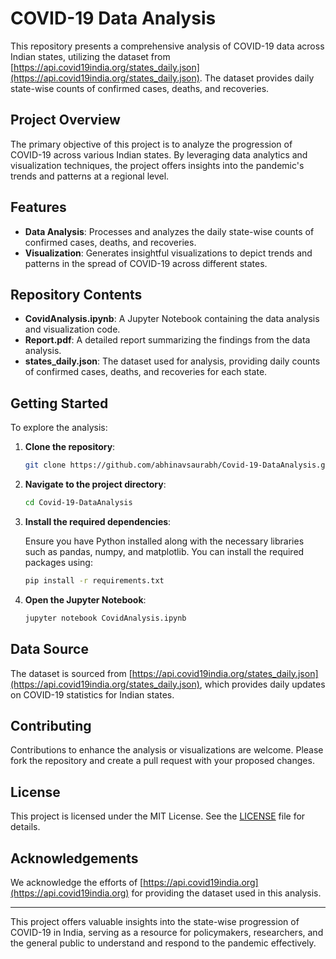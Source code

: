 # COVID-19 Data Analysis

This repository presents a comprehensive analysis of COVID-19 data across Indian states, utilizing the dataset from [https://api.covid19india.org/states_daily.json](https://api.covid19india.org/states_daily.json). The dataset provides daily state-wise counts of confirmed cases, deaths, and recoveries.

## Project Overview

The primary objective of this project is to analyze the progression of COVID-19 across various Indian states. By leveraging data analytics and visualization techniques, the project offers insights into the pandemic's trends and patterns at a regional level.

## Features

- **Data Analysis**: Processes and analyzes the daily state-wise counts of confirmed cases, deaths, and recoveries.
- **Visualization**: Generates insightful visualizations to depict trends and patterns in the spread of COVID-19 across different states.

## Repository Contents

- **CovidAnalysis.ipynb**: A Jupyter Notebook containing the data analysis and visualization code.
- **Report.pdf**: A detailed report summarizing the findings from the data analysis.
- **states_daily.json**: The dataset used for analysis, providing daily counts of confirmed cases, deaths, and recoveries for each state.

## Getting Started

To explore the analysis:

1. **Clone the repository**:

   ```bash
   git clone https://github.com/abhinavsaurabh/Covid-19-DataAnalysis.git
   ```

2. **Navigate to the project directory**:

   ```bash
   cd Covid-19-DataAnalysis
   ```

3. **Install the required dependencies**:

   Ensure you have Python installed along with the necessary libraries such as pandas, numpy, and matplotlib. You can install the required packages using:

   ```bash
   pip install -r requirements.txt
   ```

4. **Open the Jupyter Notebook**:

   ```bash
   jupyter notebook CovidAnalysis.ipynb
   ```

## Data Source

The dataset is sourced from [https://api.covid19india.org/states_daily.json](https://api.covid19india.org/states_daily.json), which provides daily updates on COVID-19 statistics for Indian states.

## Contributing

Contributions to enhance the analysis or visualizations are welcome. Please fork the repository and create a pull request with your proposed changes.

## License

This project is licensed under the MIT License. See the [LICENSE](LICENSE) file for details.

## Acknowledgements

We acknowledge the efforts of [https://api.covid19india.org](https://api.covid19india.org) for providing the dataset used in this analysis.

---

This project offers valuable insights into the state-wise progression of COVID-19 in India, serving as a resource for policymakers, researchers, and the general public to understand and respond to the pandemic effectively.

